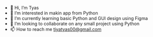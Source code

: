 - 👋 Hi, I’m Tyas
- 👀 I’m interested in makin app from Python
- 🌱 I’m currently learning basic Python and GUI design using Figma
- 💞️ I’m looking to collaborate on any small project using Python
- 📫 How to reach me tiyatyas00@gmail.com

<!---
tiyaSuryaning/tiyaSuryaning is a ✨ special ✨ repository because its `README.md` (this file) appears on your GitHub profile.
You can click the Preview link to take a look at your changes.
--->
